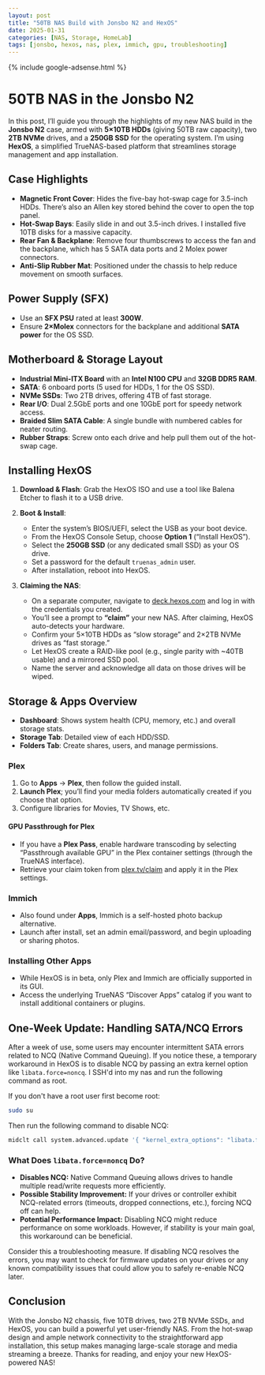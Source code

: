 ```yaml
---
layout: post
title: "50TB NAS Build with Jonsbo N2 and HexOS"
date: 2025-01-31
categories: [NAS, Storage, HomeLab]
tags: [jonsbo, hexos, nas, plex, immich, gpu, troubleshooting]
---
```


{% include google-adsense.html %}

# 50TB NAS in the Jonsbo N2

In this post, I’ll guide you through the highlights of my new NAS build in the **Jonsbo N2** case, armed with **5×10TB HDDs** (giving 50TB raw capacity), two **2TB NVMe** drives, and a **250GB SSD** for the operating system. I’m using **HexOS**, a simplified TrueNAS-based platform that streamlines storage management and app installation.

## Case Highlights

- **Magnetic Front Cover**: Hides the five-bay hot-swap cage for 3.5-inch HDDs. There’s also an Allen key stored behind the cover to open the top panel.
- **Hot-Swap Bays**: Easily slide in and out 3.5-inch drives. I installed five 10TB disks for a massive capacity.
- **Rear Fan & Backplane**: Remove four thumbscrews to access the fan and the backplane, which has 5 SATA data ports and 2 Molex power connectors.
- **Anti-Slip Rubber Mat**: Positioned under the chassis to help reduce movement on smooth surfaces.

## Power Supply (SFX)

- Use an **SFX PSU** rated at least **300W**.  
- Ensure **2×Molex** connectors for the backplane and additional **SATA power** for the OS SSD.  

## Motherboard & Storage Layout

- **Industrial Mini-ITX Board** with an **Intel N100 CPU** and **32GB DDR5 RAM**.  
- **SATA**: 6 onboard ports (5 used for HDDs, 1 for the OS SSD).  
- **NVMe SSDs**: Two 2TB drives, offering 4TB of fast storage.  
- **Rear I/O**: Dual 2.5GbE ports and one 10GbE port for speedy network access.  
- **Braided Slim SATA Cable**: A single bundle with numbered cables for neater routing.  
- **Rubber Straps**: Screw onto each drive and help pull them out of the hot-swap cage.

## Installing HexOS

1. **Download & Flash**: Grab the HexOS ISO and use a tool like Balena Etcher to flash it to a USB drive.  
2. **Boot & Install**:  
   - Enter the system’s BIOS/UEFI, select the USB as your boot device.  
   - From the HexOS Console Setup, choose **Option 1** (“Install HexOS”).  
   - Select the **250GB SSD** (or any dedicated small SSD) as your OS drive.  
   - Set a password for the default `truenas_admin` user.  
   - After installation, reboot into HexOS.

3. **Claiming the NAS**:  
   - On a separate computer, navigate to [deck.hexos.com](https://deck.hexos.com) and log in with the credentials you created.  
   - You’ll see a prompt to **“claim”** your new NAS. After claiming, HexOS auto-detects your hardware.  
   - Confirm your 5×10TB HDDs as “slow storage” and 2×2TB NVMe drives as “fast storage.”  
   - Let HexOS create a RAID-like pool (e.g., single parity with ~40TB usable) and a mirrored SSD pool.  
   - Name the server and acknowledge all data on those drives will be wiped.

## Storage & Apps Overview

- **Dashboard**: Shows system health (CPU, memory, etc.) and overall storage stats.  
- **Storage Tab**: Detailed view of each HDD/SSD.  
- **Folders Tab**: Create shares, users, and manage permissions.  

### Plex

1. Go to **Apps** → **Plex**, then follow the guided install.  
2. **Launch Plex**; you’ll find your media folders automatically created if you choose that option.  
3. Configure libraries for Movies, TV Shows, etc.

#### GPU Passthrough for Plex

- If you have a **Plex Pass**, enable hardware transcoding by selecting “Passthrough available GPU” in the Plex container settings (through the TrueNAS interface).  
- Retrieve your claim token from [plex.tv/claim](https://plex.tv/claim) and apply it in the Plex settings.

### Immich

- Also found under **Apps**, Immich is a self-hosted photo backup alternative.  
- Launch after install, set an admin email/password, and begin uploading or sharing photos.

### Installing Other Apps

- While HexOS is in beta, only Plex and Immich are officially supported in its GUI.  
- Access the underlying TrueNAS “Discover Apps” catalog if you want to install additional containers or plugins.


## One-Week Update: Handling SATA/NCQ Errors

After a week of use, some users may encounter intermittent SATA errors related to NCQ (Native Command Queuing). If you notice these, a temporary workaround in HexOS is to disable NCQ by passing an extra kernel option like `libata.force=noncq`.
I SSH'd into my nas and run the following command as root.

If you don't have a root user first become root:

```bash
sudo su
```

Then run the following command to disable NCQ:

```bash
midclt call system.advanced.update '{ "kernel_extra_options": "libata.force=noncq" }'
```

### What Does `libata.force=noncq` Do?

- **Disables NCQ:** Native Command Queuing allows drives to handle multiple read/write requests more efficiently.  
- **Possible Stability Improvement:** If your drives or controller exhibit NCQ-related errors (timeouts, dropped connections, etc.), forcing NCQ off can help.  
- **Potential Performance Impact:** Disabling NCQ might reduce performance on some workloads. However, if stability is your main goal, this workaround can be beneficial.

Consider this a troubleshooting measure. If disabling NCQ resolves the errors, you may want to check for firmware updates on your drives or any known compatibility issues that could allow you to safely re-enable NCQ later.


## Conclusion

With the Jonsbo N2 chassis, five 10TB drives, two 2TB NVMe SSDs, and HexOS, you can build a powerful yet user-friendly NAS. From the hot-swap design and ample network connectivity to the straightforward app installation, this setup makes managing large-scale storage and media streaming a breeze. Thanks for reading, and enjoy your new HexOS-powered NAS!


